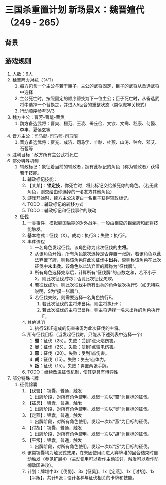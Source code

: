 # 三国杀重置计划 新场景X：魏晋嬗代（249 - 265）

## 背景

## 游戏规则

1. 人数：6人
2. 魏晋两方对抗（3V3）
    1. 每方包含一个主公与若干臣子，主公的武将固定，臣子的武将从备选武将中选择
    2. 主公死亡时，按照固定的顺序替换为下一位主公；臣子死亡时，从备选武将中选择一个替换之，并进入5回合的重整状态（类似虎牢关模式）
    3. 行动顺序参考3V3
3. 魏方主公：曹芳-曹髦-曹奂
    1. 魏方备选武将：曹爽、桓范、王凌、毌丘俭、文钦、文鸯、嵇康、何晏、李丰、夏侯玄等
4. 晋方主公：司马懿-司马师-司马昭
    1. 晋方备选武将：贾充、成济、司马孚、羊祜、杜预、山涛、钟会、邓艾、石苞等
5. 胜利目标：敌方所有主公武将死亡
6. 部分特殊机制
    1. 辅政标记：象征着当前的辅政者，拥有此标记的角色（称为辅政者）获得若干技能。
        1. 辅政标记技能：
        2. 【某某】：**锁定技**，你死亡时，将此标记交给杀死你的角色。（若无此角色，则交给由你选择的一名友方其他角色）
        3. 游戏开始时，魏方主公决定由一名臣子获得辅政标记。
        4. TODO：辅政标记的转移方式
        5. TODO：辅政标记和征伐事件的联动
    2. **征伐**
        1. 一类事件，模拟魏国后期的对外战争，一般由相应的锦囊牌和武将技能触发。
        2. 基本格式：征伐（X）。成功：执行S；失败：执行F。
        3. 事件流程
            1. 一名角色发起征伐，该角色称为此次征伐的**主将**。
            2. 从该角色开始，所有角色依次选择是否弃置一张牌。若该角色以此法弃置了牌，则称该角色在此次征伐中**出兵**，否则称该角色在此次征伐中**未出兵**。该角色以此法弃置的牌称为“征伐牌”。
            3. 所有角色选择完毕后，计算所有“征伐牌”的点数之和，若不小于X，则此次征伐*成功*；否则此次征伐*失败*。
            4. 若征伐成功，则此次征伐中所有出兵的角色依次执行S（如无特殊说明，S为“摸一张牌”）。
            5. 若征伐失败，则需要选择一名角色执行F。
                1. 若此次征伐的主将未出兵，则主将执行F；
                2. 若此次征伐的主将已出兵，则主将选择一名未出兵的角色执行F。
        4. 其他说明
            1. 执行S和F造成的伤害来源为此次征伐的主将。
        5. 所有征伐目标（当发起征伐时，只能从下述列表中选择一个）
            1. **蜀**：征伐（25）。失败：受到1点火焰伤害。
            2. **吴**：征伐（25）。失败：受到1点雷电伤害。
            3. **燕**：征伐（20）。失败：受到1点伤害。
            4. **胡**：征伐（15）。失败：失去1点体力。
            5. **叛**：征伐（15）。失败：弃置两张手牌。
        6. TODO：继续改进征伐机制，使其更具有博弈性
7. 部分特殊卡牌
    1.  征伐锦囊
        1. 【伐蜀】：锦囊，普通，触发
            1. 出牌阶段，对所有角色使用。发起一次以“蜀”为目标的征伐。
        2. 【征吴】：锦囊，普通，触发
            1. 出牌阶段，对所有角色使用。发起一次以“吴”为目标的征伐。
        3. 【定燕】：锦囊，普通，触发
            1. 出牌阶段，对所有角色使用。发起一次以“燕”为目标的征伐。
        4. 【讨胡】：锦囊，普通，触发
            1. 出牌阶段，对所有角色使用。发起一次以“胡”为目标的征伐。
        5. 【平叛】：锦囊，普通，触发
            1. 出牌阶段，对所有角色使用。发起一次以“叛”为目标的征伐。
        6. 该类锦囊均为触发式效果，在未因使用而进入弃牌堆的回合结束时自动触发（参见[扩展4](../ext-main/ext4.md#新概念)）（主动使用可以看作主动征讨，触发可以看作防御敌国进攻）。
        7. 计划：牌堆中3x【伐蜀】、3x【征吴】、1x【定燕】、1x【讨胡】、1x【平叛】，共计9张；设计各种与征伐相关的卡牌和技能。
